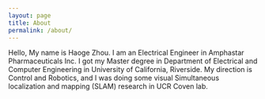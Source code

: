 ```yaml
---
layout: page
title: About
permalink: /about/
---
```


Hello, My name is Haoge Zhou. I am an Electrical Engineer in Amphastar Pharmaceuticals Inc. I got my Master degree in Department of Electrical and Computer Engineering  in University of California, Riverside. My direction is Control and Robotics, and I was doing some visual Simultaneous localization and mapping (SLAM) research in UCR Coven lab. 
